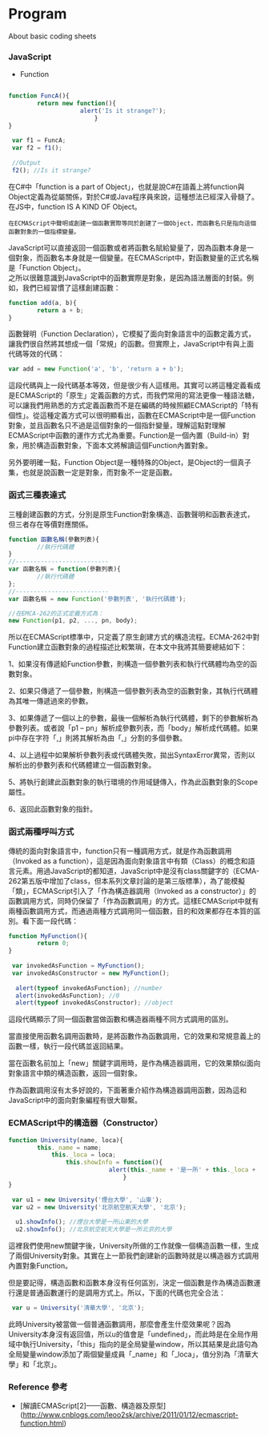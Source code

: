 # Program
About basic coding sheets

### JavaScript
 - Function
 ```javascript

 function FuncA(){
         return new function(){
                     alert('Is it strange?');
                         }
 }
  
  var f1 = FuncA;
  var f2 = f1();
  
  //Output
  f2(); //Is it strange?
 ```
 在C#中「function is a part of Object」，也就是說C#在語義上將function與Object定義為從屬關係，對於C#或Java程序員來說，這種想法已經深入骨髓了。在JS中，function IS A KIND OF Object。

 `在ECMAScript中聲明或創建一個函數實際等同於創建了一個Object，而函數名只是指向這個函數對象的一個指標變量。`   

 JavaScript可以直接返回一個函數或者將函數名賦給變量了，因為函數本身是一個對象，而函數名本身就是一個變量。在ECMAScript中，對函數變量的正式名稱是「Function Object」。  
 之所以很難意識到JavaScript中的函數實際是對象，是因為語法層面的封裝。例如，我們已經習慣了這樣創建函數：  

 ```javascript
 function add(a, b){
         return a + b;
 }
 ```
 函數聲明（Function Declaration），它模擬了面向對象語言中的函數定義方式，讓我們很自然將其想成一個「常規」的函數。但實際上，JavaScript中有與上面代碼等效的代碼：  

 ```javascript
 var add = new Function('a', 'b', 'return a + b');
 ```
 這段代碼與上一段代碼基本等效，但是很少有人這樣用。其實可以將這種定義看成是ECMAScript的「原生」定義函數的方式，而我們常用的寫法更像一種語法糖，可以讓我們用熟悉的方式定義函數而不是在編碼的時候照顧ECMAScript的「特有個性」。從這種定義方式可以很明顯看出，函數在ECMAScript中是一個Function對象，並且函數名只不過是這個對象的一個指針變量，理解這點對理解ECMAScript中函數的運作方式尤為重要。Function是一個內置（Build-in）對象，用於構造函數對象，下面本文將解讀這個Function內置對象。

 另外要明確一點，Function Object是一種特殊的Object，是Object的一個真子集，也就是說函數一定是對象，而對象不一定是函數。

 ### 函式三種表達式
 三種創建函數的方式，分別是原生Function對象構造、函數聲明和函數表達式，但三者存在等價對應關係。  
 ```javascript
 function 函數名稱(參數列表){
         //執行代碼體
 }
 //--------------------------
 var 函數名稱 = function(參數列表){
         //執行代碼體
 };
 //--------------------------
 var 函數名稱 = new Function('參數列表', '執行代碼體');   

 //在EMCA-262的正式定義方式為：  
 new Function(p1, p2, ..., pn, body);

 ```
 所以在ECMAScript標準中，只定義了原生創建方式的構造流程。ECMA-262中對Function建立函數對象的過程描述比較繁瑣，在本文中我將其簡要總結如下：  

 1、如果沒有傳遞給Function參數，則構造一個參數列表和執行代碼體均為空的函數對象。  

 2、如果只傳遞了一個參數，則構造一個參數列表為空的函數對象，其執行代碼體為其唯一傳遞過來的參數。  

 3、如果傳遞了一個以上的參數，最後一個解析為執行代碼體，剩下的參數解析為參數列表。或者說「p1 – pn」解析成參數列表，而「body」解析成代碼體。如果pi中存在字符「,」則將其解析為由「,」分割的多個參數。  

 4、以上過程中如果解析參數列表或代碼體失敗，拋出SyntaxError異常，否則以解析出的參數列表和代碼體建立一個函數對象。  

 5、將執行創建此函數對象的執行環境的作用域鏈傳入，作為此函數對象的Scope屬性。  

 6、返回此函數對象的指針。  
 ### 函式兩種呼叫方式
 傳統的面向對象語言中，function只有一種調用方式，就是作為函數調用（Invoked as a function），這是因為面向對象語言中有類（Class）的概念和語言元素。用過JavaScript的都知道，JavaScript中是沒有class關鍵字的（ECMA-262第五版中增加了class，但本系列文章討論的是第三版標準），為了能模擬「類」，ECMAScript引入了「作為構造器調用（Invoked as a
 constructor）」的函數調用方式，同時仍保留了「作為函數調用」的方式。這樣ECMAScript中就有兩種函數調用方式，而通過兩種方式調用同一個函數，目的和效果都存在本質的區別。看下面一段代碼：  
 ```javascript
 function MyFunction(){
         return 0;
 }
  
  var invokedAsFunction = MyFunction();
  var invokedAsConstructor = new MyFunction();
   
   alert(typeof invokedAsFunction); //number
   alert(invokedAsFunction); //0
   alert(typeof invokedAsConstructor); //object
 ```
 這段代碼顯示了同一個函數當做函數和構造器兩種不同方式調用的區別。  

 當直接使用函數名調用函數時，是將函數作為函數調用，它的效果和常規意義上的函數一樣，執行一段代碼並返回結果。  

 當在函數名前加上「new」關鍵字調用時，是作為構造器調用，它的效果類似面向對象語言中類的構造函數，返回一個對象。  

 作為函數調用沒有太多好說的，下面著重介紹作為構造器調用函數，因為這和JavaScript中的面向對象編程有很大聯繫。  
 ### ECMAScript中的構造器（Constructor）
 ```javascript
 function University(name, loca){
         this._name = name;
             this._loca = loca;
                 this.showInfo = function(){
                             alert(this._name + '是一所' + this._loca + '的大學');
                                 }
 }
  
  var u1 = new University('煙台大學', '山東');
  var u2 = new University('北京航空航天大學', '北京');
   
   u1.showInfo(); //煙台大學是一所山東的大學
   u2.showInfo(); //北京航空航天大學是一所北京的大學
 ```
 這裡我們使用new關鍵字後，University所做的工作就像一個構造函數一樣，生成了兩個University對象。其實在上一節我們創建新的函數時就是以構造器方式調用內置對象Function。  

 但是要記得，構造函數和函數本身沒有任何區別，決定一個函數是作為構造函數運行還是普通函數運行的是調用方式上。所以，下面的代碼也完全合法：  
 ```javascript
  var u = University('清華大學', '北京');
 ```
  此時University被當做一個普通函數調用，那麼會產生什麼效果呢？因為University本身沒有返回值，所以u的值會是「undefined」，而此時是在全局作用域中執行University，「this」指向的是全局變量window，所以其結果是此語句為全局變量window添加了兩個變量成員「_name」和「_loca」，值分別為「清華大學」和「北京」。  
### Reference 參考
 - [解讀ECMAScript[2]——函數、構造器及原型] (http://www.cnblogs.com/leoo2sk/archive/2011/01/12/ecmascript-function.html)

